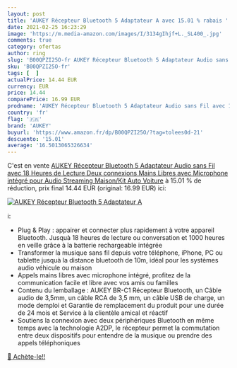 ```yaml
---
layout: post
title: 'AUKEY Récepteur Bluetooth 5 Adaptateur A avec 15.01 % rabais '
date: 2021-02-25 16:23:29
image: 'https://m.media-amazon.com/images/I/3134gIhjf+L._SL400_.jpg'
comments: true
category: ofertas
author: ring
slug: 'B00QPZI25O-fr AUKEY Récepteur Bluetooth 5 Adaptateur Audio sans Fil avec...'
sku: 'B00QPZI25O-fr'
tags: [  ]
actualPrice: 14.44 EUR
currency: EUR
price: 14.44
comparePrice: 16.99 EUR
prodname: 'AUKEY Récepteur Bluetooth 5 Adaptateur Audio sans Fil avec 18 Heures de Lecture  Deux connexions  Mains Libres avec Microphone intégré pour Audio Streaming Maison/Kit Auto Voiture'
country: 'fr'
flag: '🇫🇷'
brand: 'AUKEY'
buyurl: 'https://www.amazon.fr/dp/B00QPZI25O/?tag=tolees0d-21'
descuento: '15.01'
average: '16.5013065326634'
---
```


C'est en vente [AUKEY Récepteur Bluetooth 5 Adaptateur Audio sans Fil avec 18 Heures de Lecture  Deux connexions  Mains Libres avec Microphone intégré pour Audio Streaming Maison/Kit Auto Voiture](https://www.amazon.fr/dp/B00QPZI25O/?tag=tolees0d-21)  à  15.01 % de réduction, prix final  14.44 EUR (original: 16.99 EUR) ici:

[![AUKEY Récepteur Bluetooth 5 Adaptateur A](https://m.media-amazon.com/images/I/3134gIhjf+L._SL400_.jpg)](https://www.amazon.fr/dp/B00QPZI25O/?tag=tolees0d-21)

ℹ️:

- Plug & Play : appairer et connecter plus rapidement à votre appareil Bluetooth. Jusquà 18 heures de lecture ou conversation et 1000 heures en veille grâce à la batterie rechargeable intégrée
- Transformer la musique sans fil depuis votre téléphone, iPhone, PC ou tablette jusquà la distance bluetooth de 10m, idéal pour les systèmes audio véhicule ou maison
- Appels mains libres avec microphone intégré, profitez de la communication facile et libre avec vos amis ou familles
- Contenu du lemballage : AUKEY BR-C1 Récepteur Bluetooth, un Câble audio de 3,5mm, un câble RCA de 3,5 mm, un câble USB de charge, un mode demploi et Garantie de remplacement du produit pour une durée de 24 mois et Service à la clientèle amical et réactif
- Soutiens la connexion avec deux périphériques Bluetooth en même temps avec la technologie A2DP, le récepteur permet la commutation entre deux dispositifs pour entendre de la musique ou prendre des appels téléphoniques

[🛒 Achète-le!!](https://www.amazon.fr/dp/B00QPZI25O/?tag=tolees0d-21)
